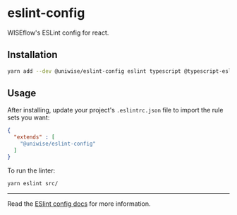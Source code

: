 # eslint-config

WISEflow's ESLint config for react.

## Installation

```sh
yarn add --dev @uniwise/eslint-config eslint typescript @typescript-eslint/parser @typescript-eslint/eslint-plugin eslint-plugin-react eslint-plugin-import prettier eslint-config-prettier eslint-plugin-prettier
```

## Usage

After installing, update your project's `.eslintrc.json` file to import the rule sets you want:

```json
{
  "extends" : [
    "@uniwise/eslint-config"
  ]
}
```

To run the linter:

```sh
yarn eslint src/ 
```

---

Read the [ESlint config docs](http://eslint.org/docs/user-guide/configuring#extending-configuration-files)
for more information.
